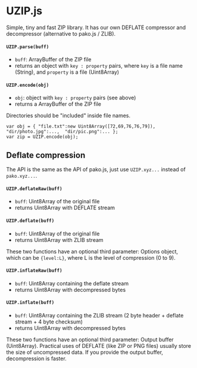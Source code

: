 # UZIP.js

Simple, tiny and fast ZIP library. It has our own DEFLATE compressor and decompressor (alternative to pako.js / ZLIB).

#### `UZIP.parse(buff)`
* `buff`: ArrayBuffer of the ZIP file
* returns an object with `key : property` pairs, where `key` is a file name (String), and `property` is a file (Uint8Array)

#### `UZIP.encode(obj)`
* `obj`: object with `key : property` pairs (see above)
* returns a ArrayBuffer of the ZIP file

Directories should be "included" inside file names.

    var obj = { "file.txt":new Uint8Array([72,69,76,76,79]),  "dir/photo.jpg":...,  "dir/pic.png":... };       
    var zip = UZIP.encode(obj);

## Deflate compression

The API is the same as the API of pako.js, just use `UZIP.xyz...` instead of `pako.xyz...`.

#### `UZIP.deflateRaw(buff)`
* `buff`: Uint8Array of the original file
* returns Uint8Array with DEFLATE stream

#### `UZIP.deflate(buff)`
* `buff`: Uint8Array of the original file
* returns Uint8Array with ZLIB stream

These two functions have an optional third parameter: Options object,
which can be `{level:L}`, where L is the level of compression (0 to 9).

#### `UZIP.inflateRaw(buff)`
* `buff`: Uint8Array containing the deflate stream
* returns Uint8Array with decompressed bytes

#### `UZIP.inflate(buff)`
* `buff`: Uint8Array containing the ZLIB stream (2 byte header + deflate stream + 4 byte checksum)
* returns Uint8Array with decompressed bytes

These two functions have an optional third parameter: Output buffer (Uint8Array). 
Practical uses of DEFLATE (like ZIP or PNG files) usually store the size of uncompressed data.
If you provide the output buffer, decompression is faster.


